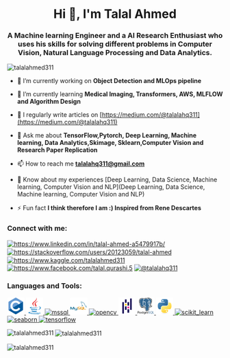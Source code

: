 <h1 align="center">Hi 👋, I'm Talal Ahmed</h1>
<h3 align="center">A Machine learning Engineer and a AI Research Enthusiast who uses his skills for solving different problems in Computer Vision, Natural Language Processing and Data Analytics.</h3>

<p align="left"> <img src="https://komarev.com/ghpvc/?username=talalahmed311&label=Profile%20views&color=0e75b6&style=flat" alt="talalahmed311" /> </p>

- 🔭 I’m currently working on **Object Detection and MLOps pipeline**

- 🌱 I’m currently learning **Medical Imaging, Transformers, AWS, MLFLOW and Algorithm Design**

- 📝 I regularly write articles on [https://medium.com/@talalahq311](https://medium.com/@talalahq311)

- 💬 Ask me about **TensorFlow,Pytorch, Deep Learning, Machine learning, Data Analytics,Skimage, Sklearn,Computer Vision and Research Paper Replication**

- 📫 How to reach me **talalahq311@gmail.com**

- 📄 Know about my experiences [Deep Learning, Data Science, Machine learning, Computer Vision and NLP](Deep Learning, Data Science, Machine learning, Computer Vision and NLP)

- ⚡ Fun fact **I think therefore I am :) Inspired from Rene Descartes**

<h3 align="left">Connect with me:</h3>
<p align="left">
<a href="https://linkedin.com/in/https://www.linkedin.com/in/talal-ahmed-a5479917b/" target="blank"><img align="center" src="https://raw.githubusercontent.com/rahuldkjain/github-profile-readme-generator/master/src/images/icons/Social/linked-in-alt.svg" alt="https://www.linkedin.com/in/talal-ahmed-a5479917b/" height="30" width="40" /></a>
<a href="https://stackoverflow.com/users/https://stackoverflow.com/users/20123059/talal-ahmed" target="blank"><img align="center" src="https://raw.githubusercontent.com/rahuldkjain/github-profile-readme-generator/master/src/images/icons/Social/stack-overflow.svg" alt="https://stackoverflow.com/users/20123059/talal-ahmed" height="30" width="40" /></a>
<a href="https://kaggle.com/https://www.kaggle.com/talalahmed311" target="blank"><img align="center" src="https://raw.githubusercontent.com/rahuldkjain/github-profile-readme-generator/master/src/images/icons/Social/kaggle.svg" alt="https://www.kaggle.com/talalahmed311" height="30" width="40" /></a>
<a href="https://fb.com/https://www.facebook.com/talal.qurashi.5" target="blank"><img align="center" src="https://raw.githubusercontent.com/rahuldkjain/github-profile-readme-generator/master/src/images/icons/Social/facebook.svg" alt="https://www.facebook.com/talal.qurashi.5" height="30" width="40" /></a>
<a href="https://medium.com/@talalahq311" target="blank"><img align="center" src="https://raw.githubusercontent.com/rahuldkjain/github-profile-readme-generator/master/src/images/icons/Social/medium.svg" alt="@talalahq311" height="30" width="40" /></a>
</p>

<h3 align="left">Languages and Tools:</h3>
<p align="left"> <a href="https://www.cprogramming.com/" target="_blank" rel="noreferrer"> <img src="https://raw.githubusercontent.com/devicons/devicon/master/icons/c/c-original.svg" alt="c" width="40" height="40"/> </a> <a href="https://www.java.com" target="_blank" rel="noreferrer"> <img src="https://raw.githubusercontent.com/devicons/devicon/master/icons/java/java-original.svg" alt="java" width="40" height="40"/> </a> <a href="https://www.microsoft.com/en-us/sql-server" target="_blank" rel="noreferrer"> <img src="https://www.svgrepo.com/show/303229/microsoft-sql-server-logo.svg" alt="mssql" width="40" height="40"/> </a> <a href="https://www.mysql.com/" target="_blank" rel="noreferrer"> <img src="https://raw.githubusercontent.com/devicons/devicon/master/icons/mysql/mysql-original-wordmark.svg" alt="mysql" width="40" height="40"/> </a> <a href="https://opencv.org/" target="_blank" rel="noreferrer"> <img src="https://www.vectorlogo.zone/logos/opencv/opencv-icon.svg" alt="opencv" width="40" height="40"/> </a> <a href="https://pandas.pydata.org/" target="_blank" rel="noreferrer"> <img src="https://raw.githubusercontent.com/devicons/devicon/2ae2a900d2f041da66e950e4d48052658d850630/icons/pandas/pandas-original.svg" alt="pandas" width="40" height="40"/> </a> <a href="https://www.postgresql.org" target="_blank" rel="noreferrer"> <img src="https://raw.githubusercontent.com/devicons/devicon/master/icons/postgresql/postgresql-original-wordmark.svg" alt="postgresql" width="40" height="40"/> </a> <a href="https://www.python.org" target="_blank" rel="noreferrer"> <img src="https://raw.githubusercontent.com/devicons/devicon/master/icons/python/python-original.svg" alt="python" width="40" height="40"/> </a> <a href="https://scikit-learn.org/" target="_blank" rel="noreferrer"> <img src="https://upload.wikimedia.org/wikipedia/commons/0/05/Scikit_learn_logo_small.svg" alt="scikit_learn" width="40" height="40"/> </a> <a href="https://seaborn.pydata.org/" target="_blank" rel="noreferrer"> <img src="https://seaborn.pydata.org/_images/logo-mark-lightbg.svg" alt="seaborn" width="40" height="40"/> </a> <a href="https://www.tensorflow.org" target="_blank" rel="noreferrer"> <img src="https://www.vectorlogo.zone/logos/tensorflow/tensorflow-icon.svg" alt="tensorflow" width="40" height="40"/> </a> </p>

<p><img align="left" src="https://github-readme-stats.vercel.app/api/top-langs?username=talalahmed311&show_icons=true&locale=en&layout=compact" alt="talalahmed311" /></p>

<p>&nbsp;<img align="center" src="https://github-readme-stats.vercel.app/api?username=talalahmed311&show_icons=true&locale=en" alt="talalahmed311" /></p>

<p><img align="center" src="https://github-readme-streak-stats.herokuapp.com/?user=talalahmed311&" alt="talalahmed311" /></p>

